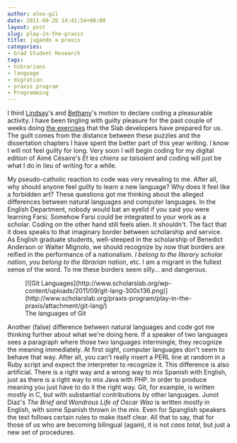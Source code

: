 ```yaml
---
author: alex-gil
date: 2011-09-26 14:41:54+00:00
layout: post
slug: play-in-the-praxis
title: jugando a praxis
categories:
- Grad Student Research
tags:
- hibrarians
- language
- migration
- praxis program
- Programming
---
```


I third [Lindsay](http://www.scholarslab.org/praxis-program/the-pleasures-of-programming/)'s and [Bethany](http://www.scholarslab.org/praxis-program/ruby-slippers/)'s motion to declare coding a pleasurable activity. I have been tingling with guilty pleasure for the past couple of weeks doing [the exercises](http://praxis.scholarslab.org/exercises/) that the Slab developers have prepared for us. The guilt comes from the distance between these puzzles and the dissertation chapters I have spent the better part of this year writing. I know I will not feel guilty for long. Very soon I will begin coding for my digital edition of Aimé Césaire's _Et les chiens se taisaient_ and coding will just be what I do in lieu of writing for a while.

My pseudo-catholic reaction to code was very revealing to me. After all, why should anyone feel guilty to learn a new language? Why does it feel like a forbidden art? These questions got me thinking about the alleged differences between natural languages and computer languages. In the English Department, nobody would bat an eyelid if you said you were learning Farsi. Somehow Farsi could be integrated to your work as a scholar. Coding on the other hand still feels alien. It shouldn't. The fact that it does speaks to that imaginary border between scholarship and service. As English graduate students, well-steeped in the scholarship of Benedict Anderson or Walter Mignolo, we should recognize by now that borders are reified in the performance of a nationalism. _I belong to the literary scholar nation_, _you belong to the librarian nation_, etc. I am a migrant in the fullest sense of the word. To me these borders seem silly... and dangerous.

<figure>
  [![Git Languages](http://www.scholarslab.org/wp-content/uploads/2011/09/git-lang-300x136.png)](http://www.scholarslab.org/praxis-program/play-in-the-praxis/attachment/git-lang/)
  <figcaption>The languages of Git</figcaption>
</figure>

Another (false) difference between natural languages and code got me thinking further about what we're doing here. If a speaker of two languages sees a paragraph where those two languages intermingle, they recognize the meaning immediately. At first sight, computer languages don't seem to behave that way. After all, you can't really insert a PERL line at random in a Ruby script and expect the interpreter to recognize it. This difference is also artificial. There is a right way and a wrong way to mix Spanish with English, just as there is a right way to mix Java with PHP. In order to produce meaning you just have to do it the right way. Git, for example, is written mostly in C, but with substantial contributions by other languages. Junot Diaz's _The Brief and Wondrous Life of Oscar Wao_ is written mostly in English, with some Spanish thrown in the mix. Even for Spanglish speakers the text follows certain rules to make itself clear. All that to say, that for those of us who are becoming bilingual (again), it is not _caos total_, but just a new set of procedures.
